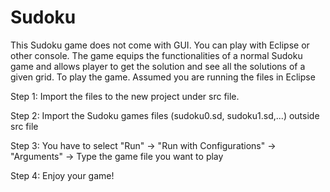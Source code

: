 # Sudoku
This Sudoku game does not come with GUI. You can play with Eclipse or other console. The game equips the functionalities of a normal Sudoku game and allows player to get the solution and see all the solutions of a given grid.
To play the game. Assumed you are running the files in Eclipse

Step 1: Import the files to the new project under src file. 

Step 2: Import the Sudoku games files (sudoku0.sd, sudoku1.sd,...) outside src file

Step 3: You have to select "Run" -> "Run with Configurations" -> "Arguments" -> Type the game file you want to play

Step 4: Enjoy your game!
